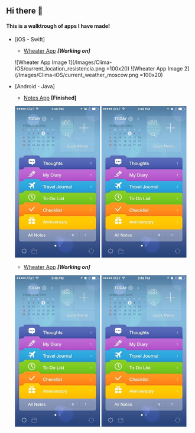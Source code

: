 ## Hi there 👋

#### This is a walktrough of apps I have made!


* [iOS - Swift]
  * [Wheater App](https://www.github.com/RodeoGithub/Clima-iOS-App) **_[Working on]_**

  ![Wheater App Image 1](/Images/Clima-iOS/current_location_resistencia.png =100x20) 
  ![Wheater App Image 2](/Images/Clima-iOS/current_weather_moscow.png =100x20)


* [Android - Java]
  * [Notes App](https://www.github.com/RodeoGithub/Note-Keeper) **[Finished]**

  ![Notes App Image 1](/Images/Notes-App-Android/image-2.png) ![Notes App Image 2](/Images/Notes-App-Android/image-2.png)
  
  * [Wheater App](https://www.github.com/RodeoGithub/Note-Keeper) **_[Working on]_**

  ![Wheater App Image 1](/Images/Notes-App-Android/image-2.png) ![Wheater App Image 2](/Images/Notes-App-Android/image-2.png)


<!--
**RodeoGithub/RodeoGithub** is a ✨ _special_ ✨ repository because its `README.md` (this file) appears on your GitHub profile.

Here are some ideas to get you started:

- 🔭 I’m currently working on ...
- 🌱 I’m currently learning ...
- 👯 I’m looking to collaborate on ...
- 🤔 I’m looking for help with ...
- 💬 Ask me about ...
- 📫 How to reach me: ...
- 😄 Pronouns: ...
- ⚡ Fun fact: ...
-->
